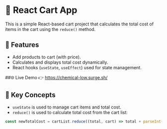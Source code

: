 # 🛒 React Cart App

This is a simple React-based cart project that calculates the total cost of items in the cart using the `reduce()` method.

## 🚀 Features

- Add products to cart (with price).
- Calculates and displays total cost dynamically.
- React hooks (`useState`, `useEffect`) used for state management.

##🌐 Live Demo
👉 https://chemical-low.surge.sh/

## 🧠 Key Concepts

- `useState` is used to manage cart items and total cost.
- `reduce()` is used to calculate total cost from the cart list:
```js
const newTotalCost = cartList.reduce((total, cart) => total + parseInt(cart.price), 0);




